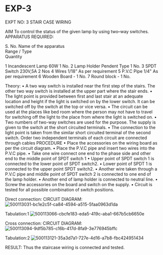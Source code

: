 # EXP-3
EXPT NO: 3				STAIR CASE WIRING                     

 
AIM
 To control the status of the given lamp by using two–way switches. 
APPARATUS REQUIRED:

S. No.
Name of the apparatus	
Range / Type	
Quantity

1	Incandescent Lamp	60W	1 No.
2	Lamp Holder	Pendent Type	1 No.
3	SPDT Switch	230V,5A	2 Nos
4	Wires	1/18”	As per requirement
5	P.V.C Pipe	1/4"	As per requirement
6	Wooden Board	-	1 No.
7	Round block	-	1 No.


Theory:
•	A two way switch is installed near the first step of the stairs. The other two way switch is installed at the upper part where the stair ends.
•	The light point is provided between first and last stair at an adequate location and height if the light is switched on by the lower switch. It can be switched off by the switch at the top or vice versa.
•	The circuit can be used at the places like bed room where the person may  not  have  to  travel for switching off the light to the place from where the light is switched on.
•	Two  numbers  of  two-way  switches  are  used  for  the  purpose.  The supply is given to the switch at the short circuited terminals.
•	The  connection  to  the  light  point  is  taken  from  the  similar  short circuited  terminal  of  the   second  switch.   Order  two  independent terminals of each circuit are connected through  cables 
PROCEDURE
•  Place the accessories on the wiring board as per the circuit diagram.
•  Place the P.V.C pipe and insert two wires into the P.V.C pipe.
•	Take one wire connect one end to the phase side and other end to the middle point of SPDT switch 1
•  Upper point of SPDT switch 1 is connected to the lower point of SPDT
switch2.
•  Lower point of SPDT 1 is connected to the upper point SPDT switch2.
•	Another wire taken through a P.V.C pipe and middle point of SPDT switch 2 is connected to one end of the lamp holder.
•  Another end of lamp holder is connected to neutral line.
•  Screw the accessories on the board and switch on the supply.
•  Circuit is tested for all possible combination of switch positions.

Direct connection: CIRCUIT DIAGRAM:
![500113031-bc1e2c5f-ca84-4594-a515-5faa0963d1da](https://github.com/user-attachments/assets/6fd61cca-5e7e-44c1-821f-309c29291f6c)

Tabulation:1
![500113066-cbcfe183-eda5-419c-aba1-667b5cb6650e](https://github.com/user-attachments/assets/8a6b02e0-15ba-4a1d-82da-4032e40d0c4a)


	
Cross connection: CIRCUIT DIAGRAM:
![500113094-9df5b785-c16b-417d-8fa9-3e776945bffc](https://github.com/user-attachments/assets/28641b98-e1fd-4d91-8b1d-0323834ea681)

Tabulation:2
![500113121-35a3d7a1-727e-4d16-a7b8-fbc424951434](https://github.com/user-attachments/assets/7177948f-3455-425f-9fc7-472624e85fc0)

RESULT:
Thus the staircase wiring is connected and tested.
